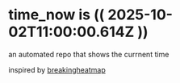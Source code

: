 # time_now is (( 2025-10-02T11:00:00.614Z ))

an automated repo that shows the currnent time

inspired by [breakingheatmap](https://github.com/breakingheatmap/breakingheatmap)